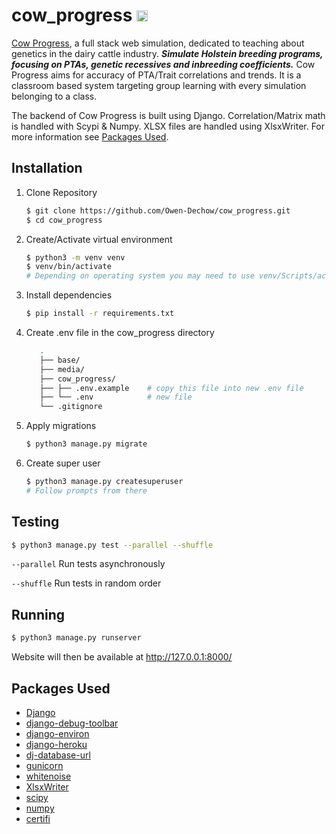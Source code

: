 # cow_progress <img src="https://cowprogress.herokuapp.com/static/media/favicon.0f5d3c01fb06.png" alt="cow progress icon" height=18em>

[Cow Progress](https://cowprogress.herokuapp.com), a full stack web simulation, dedicated to teaching about genetics in the dairy cattle industry. ***Simulate Holstein breeding programs, focusing on PTAs, genetic recessives and inbreeding coefficients.*** Cow Progress aims for accuracy of PTA/Trait correlations and trends. It is a classroom based system targeting group learning with every simulation belonging to a class.

The backend of Cow Progress is built using Django. Correlation/Matrix math is handled with Scypi & Numpy. XLSX files are handled using XlsxWriter. For more information see [Packages Used](#packages-used).



## Installation

1. Clone Repository
   ```bash
   $ git clone https://github.com/Owen-Dechow/cow_progress.git
   $ cd cow_progress
   ```

1. Create/Activate virtual environment
   ```bash
   $ python3 -m venv venv
   $ venv/bin/activate
   # Depending on operating system you may need to use venv/Scripts/activate 
   ```

1. Install dependencies
   ```bash
   $ pip install -r requirements.txt
   ```

1. Create .env file in the cow_progress directory
   ```bash
      .
      ├── base/
      ├── media/
      ├── cow_progress/
      ├── ├── .env.example    # copy this file into new .env file
      ├── └── .env            # new file
      └── .gitignore
      ```

1. Apply migrations
   ```bash
   $ python3 manage.py migrate
   ```

1. Create super user
   ```bash
   $ python3 manage.py createsuperuser
   # Follow prompts from there
   ```

## Testing

```bash
$ python3 manage.py test --parallel --shuffle
```
`--parallel` Run tests asynchronously

`--shuffle` Run tests in random order

## Running
```bash
$ python3 manage.py runserver
```
Website will then be available at http://127.0.0.1:8000/

## Packages Used
* [Django](https://www.djangoproject.com/)
* [django-debug-toolbar](https://django-debug-toolbar.readthedocs.io/en/latest/)
* [django-environ](https://django-environ.readthedocs.io/en/latest/)
* [django-heroku](https://github.com/heroku/django-heroku)
* [dj-database-url](https://github.com/jazzband/dj-database-url)
* [gunicorn](https://gunicorn.org/)
* [whitenoise](https://github.com/evansd/whitenoise)
* [XlsxWriter](https://github.com/jmcnamara/XlsxWriter)
* [scipy](https://scipy.org/)
* [numpy](https://numpy.org/)
* [certifi](https://github.com/certifi/python-certifi)
